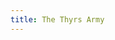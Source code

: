 ```yaml
---
title: The Thyrs Army
---
```


<textarea id="source" style="display: none;">

# [The Thyrs Army](/meadhall)

An interactive myth written by **Byron Pendason**, written in [Ficdown](https://www.ficdown.com/).

*Version 0.2*

```
This is an early version of the game. 
Please be patient as I work to finish
the story. Thank you!
```

"A thyrs is a lonely fen dweller!" the town's theign declares, "How can there be an army of them laying siege to our town?!"

The priest looks thoughtful. "The only time thyrsas have united into an army is when a strong leader has united them. It takes the intelligence and intimidation of an ettin to unite them into a single force and keep them under control."

"What are we going to do?" the theign asks desperately.

Until now, you'd been silent. The priest turns to you, and says, "Hidden in the temple is a cloak of stealth. With it, you should be able to sneak past the thyrs army."

"You must alert our allies of our plight!" the town theign declares.

## Meadhall

You can see [the theign](#theign) and [the priest](#priest) here.

You can [go south](/town-square) to exit the town hall.

### Theign

"You must alert our allies of this siege against us!" the theign declares, "Once you get out of town, Tiwestun is to the north. To the south is our other ally Hreðfeld.

"You must hurry, I don't know how much longer we can hold out!"

### Priest

[The priest looks at you concerned. "You must get that cloak so that you can slip past the thyrs army and gather our allies to save us!](?!got-cloak)

["The cloak should be hidden under my bed in the cellar underneath the temple."](?!got-cloak)

["You have the cloak," the priest says, "Hurry, you must gather our allies!"](?got-cloak)

## Town Square

The streets are [full of people](#people), most of them walking around hopelessly. 

To [the north](/meadhall) is the meadhall, to [the east](/homes) are the homes of most the town's people, to [the south](/gate) is the town's gate.

### People

Most of the people are walking around disheveled and hungry. Due to the siege, food has had to be rationed. These people have lost all hope, just waiting for the inevitable attack of the thyrs army.

## Homes

> Not many people are out in the residential part of town. The one's you do see look disheveled and hungry.

To [the west](/town-square) is the town square, and to [the north](/the-temple) is the temple.

## Temple

[The altar](#altar) lies to the east. There are [stairs going down](/cellar) along the opposite wall. You [can exit](/homes) the temple by going south.

### Altar

The altar is littered with offerings of different kinds, and a large bowl in the middle with an eternal flame. The people will enter occasionally to say a quick prayer and deposit another gift on to the altar. The gifts will lie there undisturbed until the priest disposes of them by casting them into the large bowl with a fire inside during his evening offerings.

[You can](?!made-offering)[make an offering](#made-offering?!made-offering)[if you so choose](?!made-offering).

### Made Offering

Inside the bag you are carrying is your daily rations. *I won't need them if I fail to make it past the thyrsas,* you think.

You say a prayer to the gods to help you sneak past the thyrsas, and then place your food on to the altar.

## [Cellar]("The Priest's Room")

The priest has a simple bedroom. Along one wall is a table with various scrolls and instruments that he uses in his duties as a priest. Along the other wall is [the Priest's bed](#got-cloak?!got-cloak)[the Priest's bed](?got-cloak). You can [go back up the steps](/temple) to exit the room.

### Got Cloak

The bed is a simple one, not much more than a cloak on the ground. Reaching underneath it, you find a cloak. Pulling it out, you try to look at it but can't seem to focus your attention on it for some reason.

## Gate

Guards are on duty here, eyeing the sieging army.

> "I would not go out there," one of the guards say, "Those monsters have been killing people on sight."

To [the south](/fork-in-the-road) is the thyrs army, with the highway going between your allies cities just beyond. To [the north](/town-square) is the town.

## Fork in the Road

```
This is as far as the adventure goes,
for now. Check back often for updates!
```

## [Fork in the Road]("The Thyrs Camp"?!got-cloak)

You do your best to try to sneak past the thyrs army, but you fail miserably. The thyrsas drag you to their leader, a large ettin with an ancient looking face.

"You thought you could get past my army, eh?" he asks, "I will make an example of you!"

The thyrsas behead you, stick your head on a pike, add place it where it's in clear view of the town's gate.

A week later, the town is attacked by the thyrsas. They leave little behind but burning ruins.

[Fork in the Road]("The Thyrs Camp"?got-cloak&!made-offering)

You do your best to try to sneak past the thyrs army, and you make it farther than you normally would have. But just as you think you're going to make it, you bump into a thyrs which grabs you. The thyrs drags you to their leader, a large ettin with an ancient looking face.

"You thought you could get past my army, eh?" he asks, "I will make an example of you!"

The thyrsas behead you, stick your head on a pike, add place it where it's in clear view of the town's gate.

A week later, the town is attacked by the thyrsas. They leave little behind but burning ruins.

Perhaps you should have sought to gain the favour of the gods before attempting to sneak past the siege?

</textarea>